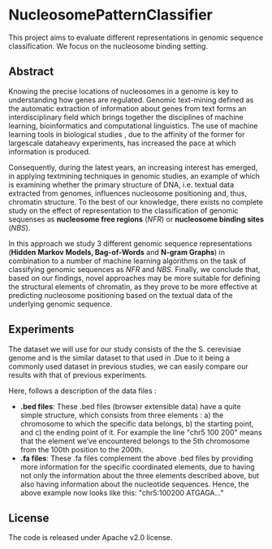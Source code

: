 # NucleosomePatternClassifier
This project aims to evaluate different representations in genomic sequence classification.
We focus on the nucleosome binding setting.

## Abstract
Knowing the precise locations of nucleosomes in a genome is key to understanding how genes are regulated.
Genomic text-mining defined as the automatic extraction of information about genes from text forms
an interdisciplinary field which brings together the disciplines of machine learning, bioinformatics 
and computational linguistics. The use of machine learning tools in biological studies , due to the
affinity of the former for largescale dataheavy experiments, has increased the pace at which information
is produced.

Consequently, during the latest years, an increasing interest has emerged, in applying textmining
techniques in genomic studies, an example of which is examining whether the primary structure of DNA,
i.e. textual data extracted from genomes, influences nucleosome positioning and, thus, chromatin
structure. To the best of our knowledge, there exists no complete study on the effect of representation to 
the classification of genomic sequenses as **nucleosome free regions** (*NFR*) or **nucleosome binding sites** (*NBS*). 

In this approach we study 3 different genomic sequence representations (**Hidden Markov Models, Bag-of-Words**
and  **N-gram Graphs**) in combination to a number of machine learning algorithms on the task of classifying 
genomic sequences as *NFR* and *NBS*. Finally, we conclude that, based on our findings, novel approaches may
be more suitable for defining the structural elements of chromatin, as they prove to be more effective at 
predicting nucleosome positioning based on the textual data of the underlying genomic sequence.

## Experiments
The dataset we will use for our study consists of the the S. cerevisiae genome and is the
similar dataset to that used in .Due to it being a commonly used dataset in previous
studies, we can easily compare our results with that of previous experiments.

Here, follows a description of the data files :
* **.bed files**: These .bed files (browser extensible data) have a quite simple structure, which consists from three elements : 
a) the chromosome to which the specific data belongs, 
b) the starting point, and 
c) the ending point of it.
For example the line "chr5 100 200" means that the element we’ve encountered belongs to the 5th
chromosome from the 100th position to the 200th.
* **.fa files**: These .fa files complement the above .bed files by providing more information for the specific coordinated 
elements, due to having not only the information about the three elements described above, but also having 
information about the nucleotide sequences. Hence, the above example now looks like this: "chr5:100200
ATGAGA..."

## License
The code is released under Apache v2.0 license.
